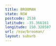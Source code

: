 ```yaml
---
title: BROOMAN
state: NSW
postcode: 2538
latitude: -35.366161
longitude: 150.320507
url: /nsw/brooman/
layout: suburb
---
```

